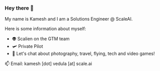 ### Hey there 👋

My name is Kamesh and I am a Solutions Engineer @ ScaleAI.

Here is some information about myself:

- 👽 Scalien on the GTM team
- 🛩 Private Pilot
- 💬 Let's chat about photography, travel, flying, tech and video games!


📫 Email: kamesh [dot] vedula [at] scale.ai
